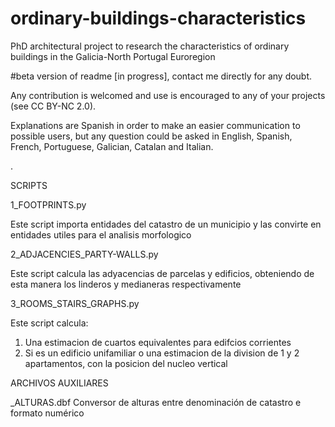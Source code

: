 # ordinary-buildings-characteristics
PhD architectural project to research the characteristics of ordinary buildings in the Galicia-North Portugal Euroregion 

#beta version of readme [in progress], contact me directly for any doubt.

Any contribution is welcomed and use is encouraged to any of your projects (see CC BY-NC 2.0).

Explanations are Spanish in order to make an easier communication to possible users, but any question could be asked in English, Spanish, French, Portuguese, Galician, Catalan and Italian.

.

SCRIPTS

1_FOOTPRINTS.py

Este script importa entidades del catastro de un municipio y las convirte en entidades utiles para el analisis morfologico


2_ADJACENCIES_PARTY-WALLS.py

Este script calcula las adyacencias de parcelas y edificios, obteniendo de esta manera los linderos y medianeras respectivamente


3_ROOMS_STAIRS_GRAPHS.py

Este script calcula:
  1) Una estimacion de cuartos equivalentes para edifcios corrientes
  2) Si es un edificio unifamiliar o una estimacion de la division
      de 1 y 2 apartamentos, con la posicion del nucleo vertical
      


ARCHIVOS AUXILIARES

_ALTURAS.dbf
Conversor de alturas entre denominación de catastro e formato numérico

